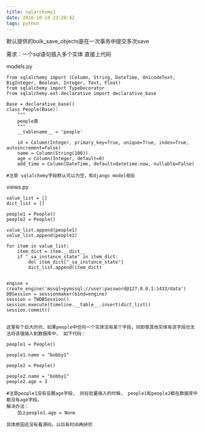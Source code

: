 ```yaml
---
title: sqlarchemy1
date: 2016-10-14 23:20:42
tags: python
---
```



默认提供的bulk_save_objects是在一次事务中提交多次save

需求：一个sql语句插入多个实体
直接上代码

models.py

    from sqlalchemy import (Column, String, DateTime, UnicodeText, BigInteger, Boolean, Integer, Text, Float)
    from sqlalchemy import TypeDecorator
    from sqlalchemy.ext.declarative import declarative_base
    
    Base = declarative_base()
    class People(Base):
        """
        people类
        """
        __tablename__ = 'people'
    
        id = Column(Integer, primary_key=True, unique=True, index=True, autoincrement=False)
        name = Column(String(100))
        age = Column(Integer, default=0)
        add_time = Column(DateTime, default=datetime.now, nullable=False)
    
    #注意 sqlalchemy字段默认可以为空，和django model相反

views.py

    value_list = []
    dict_list = []
    
    people1 = People()
    people2 = People()
    
    value_list.append(people1)
    value_list.append(people2)
    
    for item in value_list:
        item_dict = item.__dict__
        if "_sa_instance_state" in item_dict:
            del item_dict["_sa_instance_state"]
            dict_list.append(item_dict)
    
    
    engine = create_engine('mssql+pymssql://user:password@127.0.0.1:1433/data')
    DBSession = sessionmaker(bind=engine)
    session = TWDBSession()
    session.execute(timeline.__table__.insert(dict_list))
    session.commit()


    这里有个巨大的坑，如果people中任何一个实体没有某个字段，则即使其他实体有该字段也无法将该值插入到数据库中， 如下代码：
    
    people1 = People()
    
    people1.name = "bobby1"
    
    people2 = People()
    
    people2.name = "bobby1"
    people2.age = 3
    
    #注意people1没有设置age字段， 则在批量插入的时候， people1和people2都在数据库中都没有age字段。
    解决办法：  
        加上people1.age = None
        
    具体原因还没有看源码，以后有时间再研究